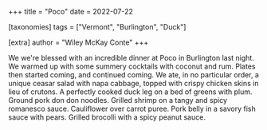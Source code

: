 +++
title = "Poco"
date = 2022-07-22

[taxonomies]
tags = ["Vermont", "Burlington", "Duck"]

[extra]
author = "Wiley McKay Conte"
+++

We we're blessed with an incredible dinner at Poco in Burlington last night.  We warmed up with some summery cocktails with coconut and rum.  Plates then started coming, and continued coming. We ate, in no particular order, a unique ceasar salad with napa cabbage, topped with crispy chicken skins in lieu of crutons.  A perfectly cooked duck leg on a bed of greens with plum.  Ground pork don don noodles.  Grilled shrimp on a tangy and spicy romanesco sauce. Cauliflower over carrot puree.  Pork belly in a savory fish sauce with pears.  Grilled brocolli with a spicy peanut sauce.    

